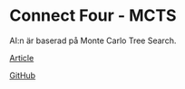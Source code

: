 # Connect Four - MCTS

AI:n är baserad på Monte Carlo Tree Search.

[Article](https://medium.com/@quasimik/implementing-monte-carlo-tree-search-in-node-js-5f07595104df)

[GitHub](https://github.com/quasimik/medium-mcts/)
